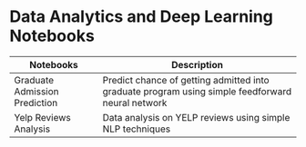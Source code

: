 # Data Analytics and Deep Learning Notebooks
| Notebooks                      | Description                         |
|-------------------------------|-------------------------------------|
| Graduate Admission Prediction | Predict chance of getting admitted into graduate program using simple feedforward neural network |
| Yelp Reviews Analysis | Data analysis on YELP reviews using simple NLP techniques |
 
